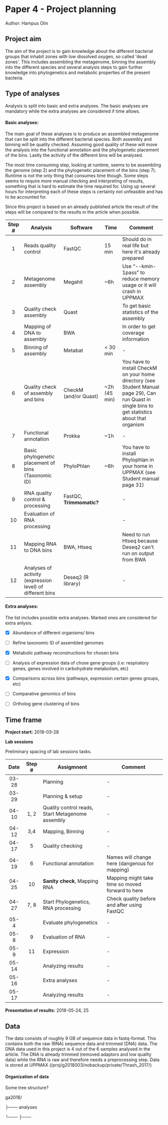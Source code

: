 # Paper 4 - Project planning

Author: Hampus Olin

## Project aim
The aim of the project is to gain knowledge about the different bacterial groups that inhabit zones with low dissolved oxygen, so called 'dead zones'. This includes assembling the metagenome, binning the assembly into the different species and several analysis steps to gain further knowledge into phylogenetics and metabolic properties of the present bacteria.

## Type of analyses
Analysis is split into basic and extra analyses. The basic analyses are mandatory while the extra analyses are considered if time allows.
#### Basic analyses:
The main goal of these analyses is to produce an assembled metagenome that can be split into the different bacterial species. Both assembly and binning will be quality checked.
Assuming good quality of these will move the analysis into the functional annotation and the phylogenetic placement of the bins.
Lastly the activity of the different bins will be analysed.

The most time consuming step, looking at runtime, seems to be assembling the genome (step 2) and the phylogenetic placement of the bins (step 7). Runtime is not the only thing that consumes time though. Some steps seems to require more manual checking and interpreting of results, something that is hard to estimate the time required for. Using up several hours for interpreting each of these steps is certainly not unfeasible and has to be accounted for.

Since this project is based on an already published article the result of the steps will be compared to the results in the article when possible.

| Step #| Analysis  | Software  | Time  | Comment   |
|:-----:|-----------|-----------|-------|-----------|
| 1  | Reads quality control  | FastQC  | 15 min  | Should do in real life but here it's already prepared  |
| 2 | Metagenome assembly   | Megahit   | ~6h   | Use “--kmin-1pass” to reduce memory usage or it will crash in UPPMAX   |
| 3  | Quality check assembly  | Quast  |   | To get basic statistics of the assembly  |
| 4  | Mapping of DNA to assembly  | BWA  |   | In order to get coverage information  |
| 5 | Binning of assembly   | Metabat   | < 30 min  | -   |
| 6 | Quality check of assembly and bins   | CheckM (and/or Quast)   | ~2h (45 min)   | You have to install CheckM on your home directory (see Student Manual page 29), Can run Quast in single bins to get statistics about that organism   |
| 7 | Functional annotation   | Prokka   | ~1h   | -   |
| 8 | Basic phylogenetic placement of bins (Taxonomic ID)   | PhyloPhlan   | ~6h   | You have to install Phylophlan in your home in UPPMAX (see Student manual page 31)   |
| 9  | RNA quality control & processing  | FastQC, **Trimmomatic?**  |   | -  |
| 10  | Evaluation of RNA processing  |   |   | -  |
| 11  | Mapping RNA to DNA bins  | BWA, Htseq  |   | Need to run Htseq because Deseq2 can't run on output from BWA |
| 12 | Analyses of activity (expression level) of different bins   | Deseq2 (R library)   |    | -   |

#### Extra analyses:
The list includes possible extra analyses. Marked ones are considered for extra anlysis.

- [x] Abundance of different organisms/ bins
- [ ] Refine taxonomic ID of assembled genomes
- [x] Metabolic pathway reconstructions for chosen bins
- [ ] Analysis of expression data of chose gene groups (i.e: respiratory genes, genes involved in carbohydrate metabolism, etc)
- [x] Comparisons across bins (pathways, expression certain genes groups, etc)
- [ ] Comparative genomics of bins
- [ ] Ortholog gene clustering of bins


## Time frame


**Project start:** 2018-03-28

**Lab sessions**

Preliminary spacing of lab sessions tasks.

| Date | Step # | Assigmnent | Comment |
|:----:|:------:|------------|---------|
| 03-28  |  |Planning   | - |
| 03-29  |  |Planning & setup  | - |
| 04-10  | 1, 2 | Quality control reads,  Start Metagenome assembly  | - |
| 04-12  | 3,4 | Mapping, Binning  | - |
| 04-17  | 5 | Quality checking  | - |
| 04-19  | 6 | Functional annotation  | Names will change here (dangerous for mapping)|
| 04-25  | 10 | **Sanity check**, Mapping RNA | Mapping might take time so moved forward to here |
| 04-27  | 7, 8 | Start Phylogenetics, RNA processing  | Check quality before and after using FastQC |
| 05-4  |   | Evaluate phylogenetics  | - |
| 05-8  | 9  | Evaluation of RNA  | - |
| 05-9  | 11   | Expression  | - |
| 05-14  |    | Analyzing results  | - |
| 05-16  |    | Extra analyses  | - |
| 05-17  |    | Analyzing results  | - |

**Presentation of results:** 2018-05-24, 25

## Data
The data consists of roughly 9 GB of sequence data in fastq-format. This contains both the raw (RNA) sequence data and trimmed (DNA) data. The DNA data used in this project is 4 out of the 6 samples analysed in the article. The DNA is already trimmed (removed adaptors and low quality data) while the RNA is raw and therefore needs a preprocessing step. Data is stored at UPPMAX (/proj/g2018003/nobackup/private/Thrash_2017/)

#### Organization of data
Some tree structure?

ga2018/

├─── analyses


└───
├───
